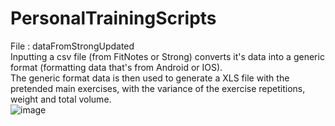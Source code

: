 # PersonalTrainingScripts
File : dataFromStrongUpdated <br />
Inputting a csv file (from FitNotes or Strong) converts it's data into a generic format (formatting data that's from Android or IOS). <br />
The generic format data is then used to generate a XLS file with the pretended main exercises, with the variance of the exercise repetitions, weight and total volume. <br />
![image](https://user-images.githubusercontent.com/81471057/160286659-5416899e-a624-4549-be1e-f33dd1d7c40d.png)
